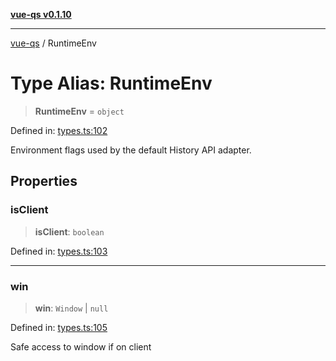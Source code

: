 [**vue-qs v0.1.10**](../README.md)

***

[vue-qs](../README.md) / RuntimeEnv

# Type Alias: RuntimeEnv

> **RuntimeEnv** = `object`

Defined in: [types.ts:102](https://github.com/iamsomraj/vue-qs/blob/fa7480bd601b09f7ce1b80df8786e16589ef7fc2/src/types.ts#L102)

Environment flags used by the default History API adapter.

## Properties

### isClient

> **isClient**: `boolean`

Defined in: [types.ts:103](https://github.com/iamsomraj/vue-qs/blob/fa7480bd601b09f7ce1b80df8786e16589ef7fc2/src/types.ts#L103)

***

### win

> **win**: `Window` \| `null`

Defined in: [types.ts:105](https://github.com/iamsomraj/vue-qs/blob/fa7480bd601b09f7ce1b80df8786e16589ef7fc2/src/types.ts#L105)

Safe access to window if on client
